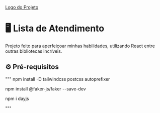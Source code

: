 [Logo do Projeto](https://imgur.com/a/yod5mN7)

# 🖥️ Lista de Atendimento 
Projeto feito para aperfeiçoar minhas habilidades, utilizando React entre outras bibliotecas incríveis.

## ⚙️ Pré-requisitos
"""
npm install -D tailwindcss postcss autoprefixer

npm install @faker-js/faker --save-dev

npm i dayjs

"""
